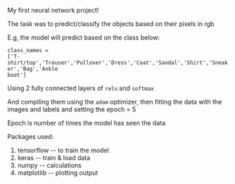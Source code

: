 My first neural network project!

The task was to predict/classify the objects based on their pixels in rgb

E.g, the model will predict based on the class below:

<code>class_names = ['T-shirt/top','Trouser','Pullover','Dress','Coat','Sandal','Shirt','Sneaker','Bag','Ankle boot']
  </code>
  
Using 2 fully connected layers of `relu` and `softmax`

And compiling them using the `adam` optimizer, then fitting the data with the images and labels and setting the epoch = 5

Epoch is number of times the model has seen the data

Packages used:
1. tensorflow -- to train the model
2. keras -- train & load data
3. numpy -- calculations
4. matplotlib -- plotting output
